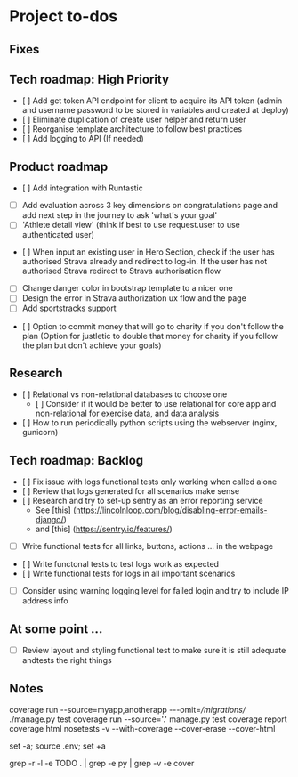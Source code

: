 
# Project to-dos #

## Fixes ##

## Tech roadmap: High Priority ##

- [ ] Add get token API endpoint for client to acquire its API token (admin and username password to be stored in variables and created at deploy)
- [ ] Eliminate duplication of create user helper and return user
- [ ] Reorganise template architecture to follow best practices
- [ ] Add logging to API (If needed)

## Product roadmap ##

- [ ] Add integration with Runtastic
- [ ] Add evaluation across 3 key dimensions on congratulations page and add next step in the journey to ask 'what´s your goal'
- [ ] 'Athlete detail view' (think if best to use request.user to use authenticated user)
- [ ] When input an existing user in Hero Section, check if the user has authorised Strava already and redirect to log-in. If the user has not authorised Strava redirect to Strava authorisation flow
- [ ] Change danger color in bootstrap template to a nicer one
- [ ] Design the error in Strava authorization ux flow and the page
- [ ] Add sportstracks support

- [ ] Option to commit money that will go to charity if you don't follow the plan (Option for justletic to double that money for charity if you follow the plan but don't achieve your goals)

## Research ##

- [ ] Relational vs non-relational databases to choose one
    - [ ] Consider if it would be better to use relational for core app and non-relational for exercise data, and data analysis
- [ ] How to run periodically python scripts using the webserver (nginx, gunicorn)

## Tech roadmap: Backlog ##

- [ ] Fix issue with logs functional tests only working when called alone
- [ ] Review that logs generated for all scenarios make sense
- [ ] Research and try to set-up sentry as an error reporting service
    - See [this] (https://lincolnloop.com/blog/disabling-error-emails-django/)
    - and [this] (https://sentry.io/features/) 
- [ ] Write functional tests for all links, buttons, actions ... in the webpage
- [ ] Write functonal tests to test logs work as expected
- [ ] Write functional tests for logs in all important scenarios
- [ ] Consider using warning logging level for failed login and try to include IP address info

## At some point ... ##

- [ ] Review layout and styling functional test to make sure it is still adequate andtests the right things 

## Notes ##

coverage run --source=myapp,anotherapp ---omit=*/migrations/* ./manage.py test
coverage run --source='.' manage.py test
coverage report
coverage html
nosetests -v --with-coverage --cover-erase --cover-html

set -a; source .env; set +a

grep -r -l -e TODO  . | grep -e py | grep -v -e cover
